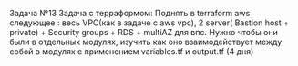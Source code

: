 Задача  №13 
Задача с терраформом: 
Поднять в terraform aws следующее : весь VPC(как в задаче с aws vpc),  2 server( Bastion host + private) + Security groups + RDS + multiAZ для впс.
Нужно чтобы они были в отдельных модулях, изучить как оно взаимодействует между собой в модулях с применением variables.tf и output.tf
(4 дня)